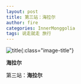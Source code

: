 ```yaml
---
layout: post
title: 第三站：海拉尔
author: fire
categories: InnerMonggolia
tags: 说走就走 旅行
---
```


![title](https://image.sideproject.cn/titlex/titlex_026.jpg){:class="image-title"}

**海拉尔**

第三站：**海拉尔**

